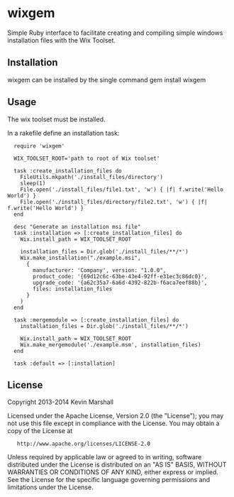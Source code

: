 # wixgem
Simple Ruby interface to facilitate creating and compiling simple windows installation files 
with the Wix Toolset.

## Installation
wixgem can be installed by the single command
 gem install wixgem

## Usage
The wix toolset must be installed.

In a rakefile define an installation task:

```
  require 'wixgem'
	
  WIX_TOOLSET_ROOT='path to root of Wix toolset'

  task :create_installation_files do
    FileUtils.mkpath('./install_files/directory')
    sleep(1)
    File.open('./install_files/file1.txt', 'w') { |f| f.write('Hello World') }
    File.open('./install_files/directory/file2.txt', 'w') { |f| f.write('Hello World') }
  end

  desc "Generate an installation msi file"
  task :installation => [:create_installation_files] do	  
    Wix.install_path = WIX_TOOLSET_ROOT

    installation_files = Dir.glob('./install_files/**/*')
    Wix.make_installation("./example.msi",  
      { 
	    manufacturer: 'Company', version: "1.0.0", 
	    product_code: '{69d12c6c-63be-43e4-92ff-e31ec3c86dc0}', 
	    upgrade_code: '{a62c35a7-6a6d-4392-822b-f6aca7eef88b}', 
	    files: installation_files
	  } 
	)
  end

  task :mergemodule => [:create_installation_files] do
    installation_files = Dir.glob('./install_files/**/*')
  
    Wix.install_path = WIX_TOOLSET_ROOT
    Wix.make_mergemodule('./example.msm', installation_files)
  end

  task :default => [:installation]
```

## License
Copyright 2013-2014 Kevin Marshall

   Licensed under the Apache License, Version 2.0 (the "License");
   you may not use this file except in compliance with the License.
   You may obtain a copy of the License at

       http://www.apache.org/licenses/LICENSE-2.0

   Unless required by applicable law or agreed to in writing, software
   distributed under the License is distributed on an "AS IS" BASIS,
   WITHOUT WARRANTIES OR CONDITIONS OF ANY KIND, either express or implied.
   See the License for the specific language governing permissions and
   limitations under the License.

